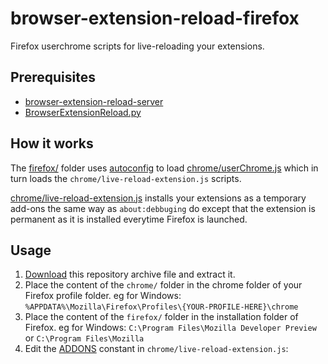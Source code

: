 # browser-extension-reload-firefox

Firefox userchrome scripts for live-reloading your extensions.

## Prerequisites

- [browser-extension-reload-server](https://github.com/thoughtsunificator/browser-extension-reload-server)
- [BrowserExtensionReload.py](https://gist.github.com/thoughtsunificator/64f5574a601cbdf4722aa32d2e1b2aff)

## How it works

The [firefox/](https://github.com/thoughtsunificator/live-reload-extension-firefox/tree/master/firefox) folder uses [autoconfig](https://support.mozilla.org/en-US/kb/customizing-firefox-using-autoconfig) to load [chrome/userChrome.js](https://github.com/thoughtsunificator/live-reload-extension-firefox/tree/master/chrome/userChrome.js) which in turn loads the ``chrome/live-reload-extension.js`` scripts.

[chrome/live-reload-extension.js](https://github.com/thoughtsunificator/live-reload-extension-firefox/blob/master/chrome/live-reload-extension.js) installs your extensions as a temporary add-ons the same way as ``about:debbuging`` do except that the extension is permanent as it is installed everytime Firefox is launched.

## Usage

1. [Download](https://github.com/thoughtsunificator/live-reload-extension-firefox/archive/master.zip) this repository archive file and extract it.
2. Place the content of the ``chrome/`` folder in the chrome folder of your Firefox profile folder. eg for Windows: ``%APPDATA%\Mozilla\Firefox\Profiles\{YOUR-PROFILE-HERE}\chrome``
3. Place the content of the ``firefox/`` folder in the installation folder of Firefox. eg for Windows: ``C:\Program Files\Mozilla Developer Preview`` or ``C:\Program Files\Mozilla``
4. Edit the [ADDONS](https://github.com/thoughtsunificator/browser-extension-reload-firefox/blob/0d7658d78b5d32e613ac85a183492990d9789d76/chrome/live-reload-extension.js#L8) constant in ``chrome/live-reload-extension.js``:
